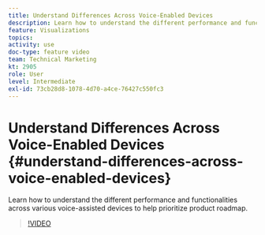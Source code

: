 ```yaml
---
title: Understand Differences Across Voice-Enabled Devices
description: Learn how to understand the different performance and functionalities across various voice-assisted devices to help prioritize product roadmap.
feature: Visualizations
topics: 
activity: use
doc-type: feature video
team: Technical Marketing
kt: 2905
role: User
level: Intermediate
exl-id: 73cb28d8-1078-4d70-a4ce-76427c550fc3
---
```

# Understand Differences Across Voice-Enabled Devices {#understand-differences-across-voice-enabled-devices}

Learn how to understand the different performance and functionalities across various voice-assisted devices to help prioritize product roadmap.

>[!VIDEO](https://video.tv.adobe.com/v/27225/?quality=12&learn=on)
